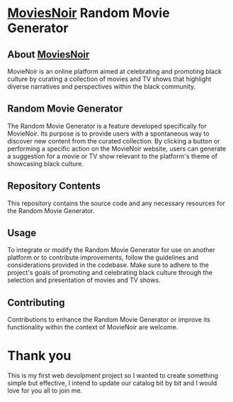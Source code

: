 
#  [MoviesNoir](https://bit.ly/4fcX3qv) Random Movie Generator

## About  [MoviesNoir](https://bit.ly/4fcX3qv)


MovieNoir is an online platform aimed at celebrating and promoting black culture by curating a collection of movies and TV shows that highlight diverse narratives and perspectives within the black community.

## Random Movie Generator

The Random Movie Generator is a feature developed specifically for MovieNoir. Its purpose is to provide users with a spontaneous way to discover new content from the curated collection. By clicking a button or performing a specific action on the MovieNoir website, users can generate a suggestion for a movie or TV show relevant to the platform's theme of showcasing black culture.

## Repository Contents

This repository contains the source code and any necessary resources for the Random Movie Generator.

## Usage

To integrate or modify the Random Movie Generator for use on another platform or to contribute improvements, follow the guidelines and considerations provided in the codebase. Make sure to adhere to the project's goals of promoting and celebrating black culture through the selection and presentation of movies and TV shows.

## Contributing

Contributions to enhance the Random Movie Generator or improve its functionality within the context of MovieNoir are welcome.

# Thank you
This is my first web devolpment project so I wanted to create something simple but effective, I intend to update our catalog bit by bit and I would love for you all to join me. 

